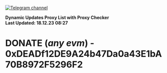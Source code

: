 [![Telegram channel](https://img.shields.io/endpoint?url=https://runkit.io/damiankrawczyk/telegram-badge/branches/master?url=https://t.me/n4z4v0d)](https://t.me/n4z4v0d) 

**Dynamic Updates Proxy List with Proxy Checker**  
**Last Updated: 18.12.23 08:27**

# DONATE (_any evm_) - 0xDEADf12DE9A24b47Da0a43E1bA70B8972F5296F2
